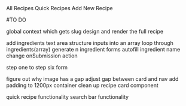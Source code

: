 <Index>
<BrowserRouter>
    <App>
    <Layout>
      <MainNavigation>
        <Link>All Recipes</Link>
        <Link>Quick Recipes</Link>
        <Link>Add New Recipe</Link>
        <SearchBar></SearchBar>
      </MainNavigation>
      <Switch>
        <Route>
          <AllRecipesPage>
            <RecipeItem>
                <Card>
                    <Props>
                </Card>
            </RecipeItem>
          </AllRecipesPage>
        </Route>
        <Route>
          <FullRecipe>
          </FullRecipe>
        </Route>
        <Route>
          <QuickRecipesPage>
          </QuickRecipesPage>
        </Route>
        <Route>
          <NewRecipePage>
            <NewRecipeForm>
                <FormCard>
                    <IngredientForm>
                    <IngredientForm>
                </FormCard>
            </NewRecipeForm>
          </NewRecipePage>
        </Route>
      </Switch>
    </Layout>
    </App>
</BrowserRouter>

#TO DO

global context which gets slug
design and render the full recipe

add ingredients text area
structure inputs into an array
loop through ingredients(array)
generate n ingredient forms
autofill ingredient name
change onSubmission action

step one to step six form

figure out why image has a gap
adjust gap between card and nav
add padding to 1200px container
clean up recipe card component

quick recipe functionality
search bar functionality
